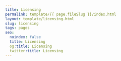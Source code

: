 ```yaml
---
title: Licensing
permalink: template/{{ page.fileSlug }}/index.html
layout: template/licensing.html
slug: licensing
tags: pages
seo:
  noindex: false
  title: Licensing
  og:title: Licensing
  twitter:title: Licensing
---
```




